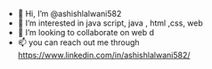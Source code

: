 - 👋 Hi, I’m @ashishlalwani582
- 👀 I’m interested in java script, java , html ,css, web
- 💞️ I’m looking to collaborate on web d
- 📫  you can reach out me through https://www.linkedin.com/in/ashishlalwani582/
<!---
ashishlalwani582/ashishlalwani582 is a ✨ special ✨ repository because its `README.md` (this file) appears on your GitHub profile.
You can click the Preview link to take a look at your changes.
--->

